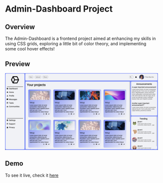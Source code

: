 # Admin-Dashboard Project

## Overview
The Admin-Dashboard is a frontend project aimed at enhancing my skills in using CSS grids, exploring a little bit of color theory,
and implementing some cool hover effects!

## Preview
![dashboard photo](./assets/readme-assets/admin-dashboard.png)

## Demo
To see it live, check it [here](https://tbbui-732.github.io/admin-dashboard/)

